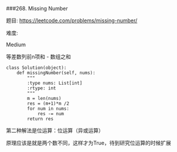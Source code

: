 ###268. Missing Number

题目:
<https://leetcode.com/problems/missing-number/>


难度:

Medium 



等差数列前n项和 - 数组之和



```
class Solution(object):
    def missingNumber(self, nums):
        """
        :type nums: List[int]
        :rtype: int
        """
        m = len(nums)
        res = (m+1)*m /2
        for num in nums:
            res -= num
        return res
```



第二种解法是位运算：位运算（异或运算）

原理应该是就是两个数不同，这样才为True，待到研究位运算的时候扩展


